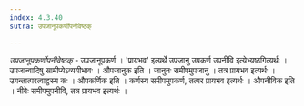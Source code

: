 ```yaml
---
index: 4.3.40
sutra: उपजानूपकर्णोपनीवेष्ठक्

---
```

_उपजानूपकर्णोपनीवेष्ठक्_ - उपजानूपकर्ण । 'प्रायभव' इत्यर्थे उपजानु उपकर्ण उपनीवि इत्येभ्यष्ठगित्यर्थः । उपजान्वादिषु सामीप्येऽव्ययीभावः । औपजानुक इति । जानुनः समीपमुपजानु । तत्र प्रायभव इत्यर्थः । उगन्तात्परत्वाट्ठस्य कः । औपकर्णिक इति । कर्णस्य समीपमुपकर्ण, तत्पर प्रायभव इत्यर्थः । औपनीविक इति । नीवेः समीपमुपनीवि, तत्र प्रायभव इत्यर्थः । 